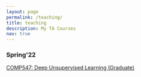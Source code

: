 ```yaml
---
layout: page
permalink: /teaching/
title: teaching
description: My TA Courses
nav: true
---
```


### Spring'22
[COMP547: Deep Unsupervised Learning (Graduate)](https://aykuterdem.github.io/classes/comp547/)
